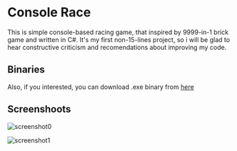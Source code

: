 # Console Race
This is simple console-based racing game, that inspired by 9999-in-1 brick game and written in C#.  It's my first non-15-lines project, so i will be glad to hear constructive criticism and recomendations about improving my code.

## Binaries
Also, if you interested, you can download .exe binary from [here](https://drive.google.com/open?id=1mSBezdgMcG0BX7DkR12QIADG6c-O_JAY)

## Screenshoots
![screenshot0](https://lh6.googleusercontent.com/hJM6ygi-A_sqOX89zCB_Rzd59G8Mq17s1-X22MQQQt-D4HRz7U6JwrvP-hwa2B-pI0Qh8OddbG47zYZPnhXa=w1920-h969-rw "")

![screenshot1](https://lh6.googleusercontent.com/-qevg0p1xzNML2eC_zdZ5L5cbtfzC31cXgymc2gzBx4nVy3jbW8j_FTJMYJP-LNAW_AWbBgAcvdcNrUMczD9=w1920-h969-rw "")

